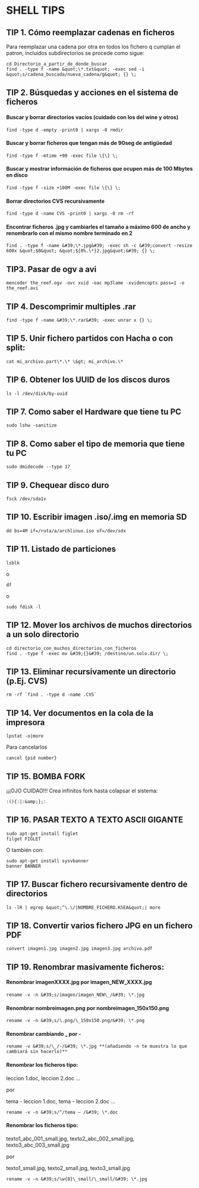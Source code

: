 # SHELL TIPS

## TIP 1. Cómo reemplazar cadenas en ficheros

Para reemplazar una cadena por otra en todos los fichero q cumplan el patron, incluidos subdirectorios se procede como sigue:

```
cd Directorio_a_partir_de_donde_buscar
find . -type f -name &quot;\*.txt&quot; -exec sed -i &quot;s/cadena_buscada/nueva_cadena/g&quot; {} \;
```

## TIP 2. Búsquedas y acciones en el sistema de ficheros

#### Buscar y borrar directorios vacíos (cuidado con los del wine y otros)

```
find -type d -empty -print0 | xargs -0 rmdir
```

#### Buscar y borrar ficheros que tengan más de 90seg de antigüedad

```
find -type f -mtime +90 -exec file \{\} \;
```

#### Buscar y mostrar información de ficheros que ocupen más de 100 Mbytes en disco

```
find -type f -size +100M -exec file \{\} \;
```

#### Borrar directorios CVS recursivamente

```
find -type d -name CVS -print0 | xargs -0 rm -rf
```

#### Encontrar ficheros .jpg y cambiarles el tamaño a máximo 600 de ancho y renombrarlo con el mismo nombre terminado en 2

```
find . -type f -name &#39;\*.jpg&#39; -exec sh -c &#39;convert -resize 600x &quot;$0&quot; &quot;${0%.\*}2.jpg&quot;&#39; {} \;
```

## TIP3. Pasar de ogv a avi

```
mencoder the_reef.ogv -ovc xvid -oac mp3lame -xvidencopts pass=1 -o the_reef.avi
```

## TIP 4. Descomprimir multiples .rar

```
find -type f -name &#39;\*.rar&#39; -exec unrar x {} \;
```

## TIP 5. Unir fichero partidos con Hacha o con split:

```
cat mi_archivo.part\*.\* \&gt; mi_archivo.\*
```

## TIP 6. Obtener los UUID de los discos duros

```
ls -l /dev/disk/by-uuid
```

## TIP 7. Como saber el Hardware que tiene tu PC

```
sudo lshw -sanitize
```

## TIP 8. Como saber el tipo de memoria que tiene tu PC

```
sudo dmidecode --type 17
```

## TIP 9. Chequear disco duro

```
fsck /dev/sda1v
```

## TIP 10. Escribir imagen .iso/.img en memoria SD

```
dd bs=4M if=/ruta/a/archlinux.iso of=/dev/sdx
```

## TIP 11. Listado de particiones

```
lsblk
```

o

```
df
```

o

```
sudo fdisk -l
```

## TIP 12. Mover los archivos de muchos directorios a un solo directorio

```
cd directorio_con_muchos_directorios_con_ficheros
find . -type f -exec mv &#39;{}&#39; /destino/un.solo.dir/ \;
```

## TIP 13. Eliminar recursivamente un directorio (p.Ej. CVS)

```
rm -rf `find . -type d -name .CVS`
```

## TIP 14. Ver documentos en la cola de la impresora

```
lpstat -o|more
```

Para cancelarlos

```
cancel {pid number}
```

## TIP 15. BOMBA FORK

¡¡¡OJO CUIDAO!!!
Crea infinitos fork hasta colapsar el sistema:

```
:(){:|:&amp;};:
```

## TIP 16. PASAR TEXTO A TEXTO ASCII GIGANTE

```
sudo apt-get install figlet
filget FIGLET
```

O también con:

```
sudo apt-get install sysvbanner
banner BANNER
```

## TIP 17. Buscar fichero recursivamente dentro de directorios

```
ls -lR | egrep &quot;^\.\/|NOMBRE_FICHERO.KSEA&quot;| more
```

## TIP 18. Convertir varios fichero JPG en un fichero PDF

```
convert imagen1.jpg imagen2.jpg imagen3.jpg archivo.pdf
```

## TIP 19. Renombrar masivamente ficheros:

#### Renombrar imagenXXXX.jpg por imagen_NEW_XXXX.jpg

```
rename -v -n &#39;s/imagen/imagen_NEW\_/&#39; \*.jpg
```

#### Renombrar nombreimagen.png por nombreimagen_150x150.png

```
rename -v -n &#39;s/\.png/\_150x150.png/&#39; \*.png
```

#### Renombrar cambiando \_ por -

```
rename -v &#39;s/\_/-/&#39; \*.jpg **(añadiendo -n te muestra lo que cambiará sin hacerlo)**
```

#### Renombrar los ficheros tipo:

leccion 1.doc,
leccion 2.doc ...

por

tema - leccion 1.doc,
tema - leccion 2.doc ...

```
rename -v -n &#39;s/^/tema – /&#39; \*.doc
```

#### Renombrar los ficheros tipo:

texto1_abc_001_small.jpg,
texto2_abc_002_small.jpg,
texto3_abc_003_small.jpg

por

texto1_small.jpg,
texto2_small.jpg,
texto3_small.jpg

```
rename -v -n &#39;s/\w{8}\_small/\_small/&#39; \*.jpg
```
